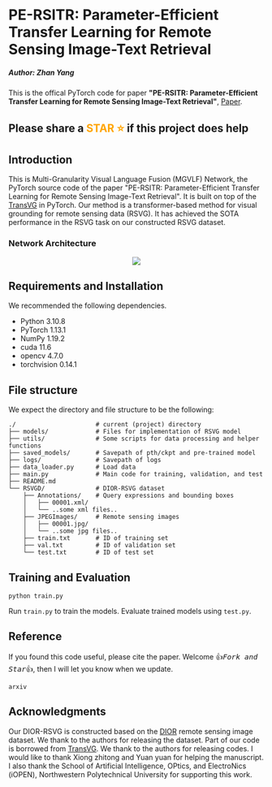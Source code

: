 # PE-RSITR: Parameter-Efficient Transfer Learning for Remote Sensing Image-Text Retrieval
##### Author: Zhan Yang 
This is the offical PyTorch code for paper **"PE-RSITR: Parameter-Efficient Transfer Learning for Remote Sensing Image-Text Retrieval"**, [Paper]().

## Please share a <font color='orange'>STAR ⭐</font> if this project does help

## Introduction
This is Multi-Granularity Visual Language Fusion (MGVLF) Network, the PyTorch source code of the paper "PE-RSITR: Parameter-Efficient Transfer Learning for Remote Sensing Image-Text Retrieval". 
It is built on top of the [TransVG](https://github.com/djiajunustc/TransVG) in PyTorch. 
Our method is a transformer-based method for visual grounding for remote sensing data (RSVG). 
It has achieved the SOTA performance in the RSVG task on our constructed RSVG dataset.


### Network Architecture
<p align="middle">
    <img src="fig/MGVLF.jpg">
</p>



## Requirements and Installation
We recommended the following dependencies.
- Python 3.10.8
- PyTorch 1.13.1
- NumPy 1.19.2
- cuda 11.6
- opencv 4.7.0
- torchvision 0.14.1

## File structure
We expect the directory and file structure to be the following:
```
./                      # current (project) directory
├── models/             # Files for implementation of RSVG model
├── utils/              # Some scripts for data processing and helper functions 
├── saved_models/       # Savepath of pth/ckpt and pre-trained model
├── logs/               # Savepath of logs
├── data_loader.py      # Load data
├── main.py             # Main code for training, validation, and test
├── README.md
└── RSVGD/              # DIOR-RSVG dataset
    ├── Annotations/    # Query expressions and bounding boxes
    │   ├── 00001.xml/
    │   └── ..some xml files..
    ├── JPEGImages/     # Remote sensing images
    │   ├── 00001.jpg/
    │   └── ..some jpg files..
    ├── train.txt       # ID of training set
    ├── val.txt         # ID of validation set
    └── test.txt        # ID of test set
```

## Training and Evaluation
```
python train.py
```

Run ```train.py``` to train the models.
Evaluate trained models using ```test.py```.

## Reference
If you found this code useful, please cite the paper. Welcome :+1:_<big>`Fork and Star`</big>_:+1:, then I will let you know when we update.
```
arxiv
```

## Acknowledgments
Our DIOR-RSVG is constructed based on the [DIOR](http://www.escience.cn/people/JunweiHan/DIOR.html) remote sensing image dataset. 
We thank to the authors for releasing the dataset. Part of our code is borrowed from [TransVG](https://github.com/djiajunustc/TransVG). 
We thank to the authors for releasing codes. I would like to thank Xiong zhitong and Yuan yuan for helping the manuscript. 
I also thank the School of Artificial Intelligence, OPtics, and ElectroNics (iOPEN), Northwestern Polytechnical University for supporting this work.
